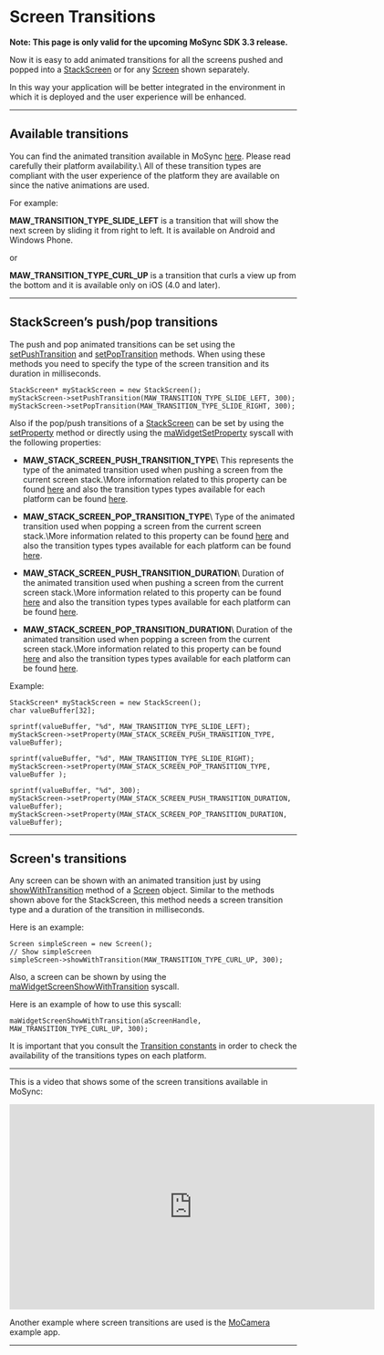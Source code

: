 <!-- <mosyncheadertags>
<meta name="description" content="This guide shows how to use the MoSync Camera API." /> <meta name="keywords" content="mobile development,sdk,ide,apps,mobile,apps,android,ios,iphone,ipad,camera,
mobile,c,c++,open source,porting,dev,application,ide,cross
platform,programming,mosync,screen transitions" />
<title>Screen Transitions</title>
</mosyncheadertags> -->

# Screen Transitions

**Note: This page is only valid for the upcoming MoSync SDK 3.3 release.**

Now it is easy to add animated transitions for all the screens pushed and popped into a [StackScreen](http://www.mosync.com/files/imports/doxygen/latest/html/class_native_u_i_1_1_stack_screen.html) or for any [Screen](http://www.mosync.com/files/imports/doxygen/latest/html/class_native_u_i_1_1_screen.html) shown separately.

In this way your application will be better integrated in the environment in which it is deployed and the user experience will be enhanced.

***

## Available transitions

You can find the animated transition available in MoSync [here](http://www.mosync.com/files/imports/doxygen/latest/html/group___screen_transition_types.html#ga2d86f91cd1a9b9aea0e5f55b5b9ce0cb). Please read carefully their platform availability.\\
All of these transition types are compliant with the user experience of the platform they are available on since the native animations are used.

For example:

**MAW_TRANSITION_TYPE_SLIDE_LEFT** is a transition that will show the next screen by sliding it from right to left. It is available on Android and Windows Phone.

or

**MAW_TRANSITION_TYPE_CURL_UP** is a transition that curls a view up from the bottom and it is available only on iOS (4.0 and later).

***

## StackScreen’s push/pop transitions

The push and pop animated transitions can be set using the [setPushTransition](http://www.mosync.com/files/imports/doxygen/latest/html/group___native_u_i_lib.html#ga7c6178ce62cf7a2a5c0a8e042539ffd0) and [setPopTransition](http://www.mosync.com/files/imports/doxygen/latest/html/group___native_u_i_lib.html#ga8c9835e86c42b7b38f6e25fd868d1e5c) methods. When using these methods you need to specify the type of the screen transition and its duration in milliseconds.

    StackScreen* myStackScreen = new StackScreen();
    myStackScreen->setPushTransition(MAW_TRANSITION_TYPE_SLIDE_LEFT, 300);
    myStackScreen->setPopTransition(MAW_TRANSITION_TYPE_SLIDE_RIGHT, 300);

Also if the pop/push transitions of a [StackScreen](http://www.mosync.com/files/imports/doxygen/latest/html/class_native_u_i_1_1_stack_screen.html) can be set by using the [setProperty](http://www.mosync.com/files/imports/doxygen/latest/html/group___native_u_i_lib.html#ga50ea5aa06657934b537e8766e52b966a) method or directly using the [maWidgetSetProperty](http://www.mosync.com/files/imports/doxygen/latest/html/group___widget_a_p_i_functions.html#gae72c5d1bbd14bf4faeeac9dc27e13709) syscall with the following properties:

* **MAW_STACK_SCREEN_PUSH_TRANSITION_TYPE**\\
This represents the type of the animated transition used when pushing a screen from the current screen stack.\\More information related to this property can be found
[here](http://www.mosync.com/files/imports/doxygen/latest/html/group___widget_stack_screen_properties.html#gae958087f46ea25242043598d67fa844e)
and also the transition types types available for each platform can be found [here](http://www.mosync.com/files/imports/doxygen/latest/html/group___screen_transition_types.html#ga2d86f91cd1a9b9aea0e5f55b5b9ce0cb).

* **MAW_STACK_SCREEN_POP_TRANSITION_TYPE**\\
Type of the animated transition used when popping a screen from the current screen stack.\\More information related to this property can be found
[here](http://www.mosync.com/files/imports/doxygen/latest/html/group___widget_stack_screen_properties.html#gac85a50bd91bf05cd08950668a1460cd2)
and also the transition types types available for each platform can be found [here](http://www.mosync.com/files/imports/doxygen/latest/html/group___screen_transition_types.html#ga2d86f91cd1a9b9aea0e5f55b5b9ce0cb).

* **MAW_STACK_SCREEN_PUSH_TRANSITION_DURATION**\\
Duration of the animated transition used when pushing a screen from the current screen stack.\\More information related to this property can be found
[here](http://www.mosync.com/files/imports/doxygen/latest/html/group___widget_stack_screen_properties.html#ga4ee4e18aedf136c7ea63a84811b0759f)
and also the transition types types available for each platform can be found [here](http://www.mosync.com/files/imports/doxygen/latest/html/group___screen_transition_types.html#ga2d86f91cd1a9b9aea0e5f55b5b9ce0cb).

* **MAW_STACK_SCREEN_POP_TRANSITION_DURATION**\\
Duration of the animated transition used when popping a screen from the current screen stack.\\More information related to this property can be found
[here](http://www.mosync.com/files/imports/doxygen/latest/html/group___widget_stack_screen_properties.html#ga80f4a56d680dd9f224ddb6b7ab495fa1)
and also the transition types types available for each platform can be found [here](http://www.mosync.com/files/imports/doxygen/latest/html/group___screen_transition_types.html#ga2d86f91cd1a9b9aea0e5f55b5b9ce0cb).

Example:

    StackScreen* myStackScreen = new StackScreen();
    char valueBuffer[32];

    sprintf(valueBuffer, "%d", MAW_TRANSITION_TYPE_SLIDE_LEFT);
    myStackScreen->setProperty(MAW_STACK_SCREEN_PUSH_TRANSITION_TYPE, valueBuffer);

    sprintf(valueBuffer, "%d", MAW_TRANSITION_TYPE_SLIDE_RIGHT);
    myStackScreen->setProperty(MAW_STACK_SCREEN_POP_TRANSITION_TYPE, valueBuffer );

    sprintf(valueBuffer, "%d", 300);
    myStackScreen->setProperty(MAW_STACK_SCREEN_PUSH_TRANSITION_DURATION, valueBuffer);
    myStackScreen->setProperty(MAW_STACK_SCREEN_POP_TRANSITION_DURATION, valueBuffer);

***

## Screen's transitions

Any screen can be shown with an animated transition just by using [showWithTransition](http://www.mosync.com/files/imports/doxygen/latest/html/group___native_u_i_lib.html#ga67f351687d0e388255afe6c4d0f138f1) method of a [Screen](http://www.mosync.com/files/imports/doxygen/latest/html/class_native_u_i_1_1_screen.html) object. Similar to the methods shown above for the StackScreen, this method needs a screen transition type and a duration of the transition in milliseconds.

Here is an example:

    Screen simpleScreen = new Screen();
    // Show simpleScreen
    simpleScreen->showWithTransition(MAW_TRANSITION_TYPE_CURL_UP, 300);

Also, a screen can be shown by using the [maWidgetScreenShowWithTransition](http://www.mosync.com/files/imports/doxygen/latest/html/group___widget_a_p_i_functions.html#gadd2a8d9c1e37a4ea4aa1f4480c749902) syscall.

Here is an example of how to use this syscall:

    maWidgetScreenShowWithTransition(aScreenHandle, MAW_TRANSITION_TYPE_CURL_UP, 300);

It is important that you consult the [Transition constants](http://www.mosync.com/files/imports/doxygen/latest/html/group___screen_transition_types.html#ga2d86f91cd1a9b9aea0e5f55b5b9ce0cb) in order to check the availability of the transitions types on each platform.

***

This is a video that shows some of the screen transitions available in MoSync:

<div>
<iframe width="640" height="360" src="http://www.youtube.com/embed/lygGHeQtNI8?feature=player_detailpage" frameborder="0" allowfullscreen></iframe>
</div>

Another example where screen transitions are used is the [MoCamera](TEMPLATE_DOC_PATH/sdk/cpp/examples/MoCamera/index.html) example app.

***